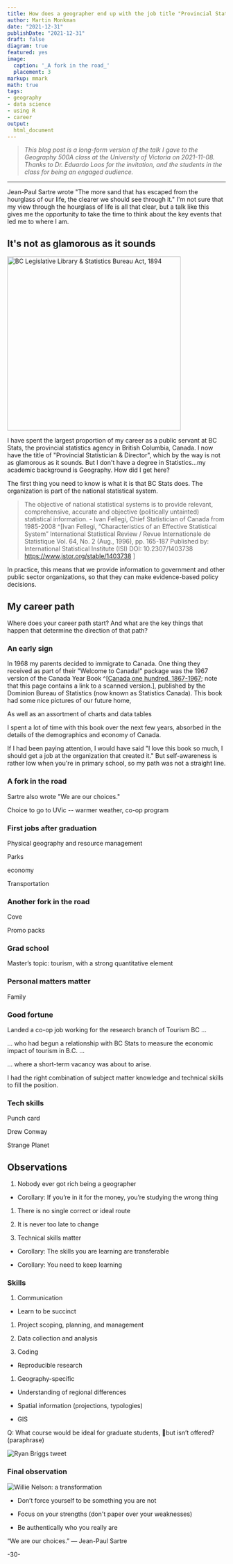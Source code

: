 ```yaml
---
title: How does a geographer end up with the job title "Provincial Statistician", anyway?
author: Martin Monkman
date: "2021-12-31"
publishDate: "2021-12-31"
draft: false
diagram: true
featured: yes
image:
  caption: '_A fork in the road_'
  placement: 3
markup: mmark
math: true
tags:
- geography
- data science
- using R
- career
output:
  html_document
---
```




<!--
Copyright 2021 Martin Monkman

This work is licensed under the Creative Commons Attribution 4.0 International License.
To view a copy of this license, visit http://creativecommons.org/licenses/by/4.0/.
-->


>_This blog post is a long-form version of the talk I gave to the Geography 500A class at the University of Victoria on 2021-11-08.
Thanks to Dr. Eduardo Loos for the invitation, and the students in the class for being an engaged audience._



***

Jean-Paul Sartre wrote "The more sand that has escaped from the hourglass of our life, the clearer we should see through it." I'm not sure that my view through the hourglass of life is all that clear, but a talk like this gives me the opportunity to take the time to think about the key events that led me to where I am.



## It's not as glamorous as it sounds


<img src="images/BC_library-stats-act_1894.jpg" alt="BC Legislative Library & Statistics Bureau Act, 1894" width="400"/>

I have spent the largest proportion of my career as a public servant at BC Stats, the provincial statistics agency in British Columbia, Canada. I now have the title of "Provincial Statistician & Director", which by the way is not as glamorous as it sounds. But I don't have a degree in Statistics...my academic background is Geography. How did I get here? 

The first thing you need to know is what it is that BC Stats does. The organization is part of the national statistical system.

> The objective of national statistical systems is to provide relevant, comprehensive, accurate and objective (politically untainted) statistical information. - Ivan Fellegi, Chief Statistician of Canada from 1985-2008 ^[Ivan Fellegi, “Characteristics of an Effective Statistical System”
International Statistical Review / Revue Internationale de Statistique
Vol. 64, No. 2 (Aug., 1996), pp. 165-187
Published by: International Statistical Institute (ISI)
DOI: 10.2307/1403738
https://www.jstor.org/stable/1403738
]

In practice, this means that we provide information to government and other public sector organizations, so that they can make evidence-based policy decisions.


## My career path

Where does your career path start? And what are the key things that happen that determine the direction of that path?


### An early sign

In 1968 my parents decided to immigrate to Canada. One thing they received as part of their "Welcome to Canada!" package was the 1967 version of the Canada Year Book ^[[Canada one hundred, 1867-1967](https://publications.gc.ca/site/eng/9.845996/publication.html); note that this page contains a link to a scanned version.], published by the Dominion Bureau of Statistics (now known as Statistics Canada). This book had some nice pictures of our future home, 

As well as an assortment of charts and data tables


I spent a lot of time with this book over the next few years, absorbed in the details of the demographics and economy of Canada.

If I had been paying attention, I would have said "I love this book so much, I should get a job at the organization that created it." But self-awareness is rather low when you're in primary school, so my path was not a straight line.

### A fork in the road

Sartre also wrote "We are our choices."

Choice to go to UVic -- warmer weather, co-op program


### First jobs after graduation

Physical geography and resource management

Parks

economy

Transportation

### Another fork in the road

Cove

Promo packs


### Grad school

Master’s topic: tourism, with a strong quantitative element

### Personal matters matter

Family


### Good fortune

Landed a co-op job working for the research branch of Tourism BC ...

... who had begun a relationship with BC Stats to measure the economic impact of tourism in B.C. ...

... where a short-term vacancy was about to arise. 

I had the right combination of subject matter knowledge and technical skills to fill the position.


### Tech skills

Punch card 

Drew Conway

Strange Planet


## Observations

1. Nobody ever got rich being a geographer

* Corollary: If you’re in it for the money, you’re studying the wrong thing

1. There is no single correct or ideal route

1. It is never too late to change

1. Technical skills matter

* Corollary: The skills you are learning are transferable

* Corollary: You need to keep learning

### Skills

1. Communication

* Learn to be succinct

1. Project scoping, planning, and management

1. Data collection and analysis

1. Coding

* Reproducible research

1. Geography-specific

* Understanding of regional differences

* Spatial information (projections, typologies)

* GIS


Q: What course would be ideal for graduate students, but isn’t offered? (paraphrase)


![_Ryan Briggs tweet_](images/Briggs_2021-01-27.jpg)


### Final observation

![_Willie Nelson: a transformation_](images/Willie_before_after.jpg)


* Don’t force yourself to be something you are not

* Focus on your strengths (don't paper over your weaknesses)

* Be authentically who you really are

“We are our choices.”
― Jean-Paul Sartre



-30-

